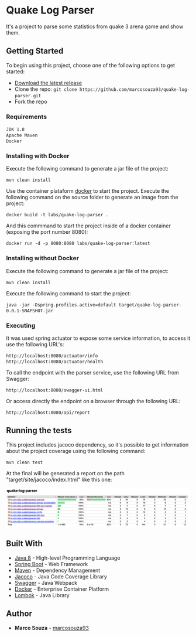 # Quake Log Parser

It's a project to parse some statistics from quake 3 arena game and show them.

## Getting Started

To begin using this project, choose one of the following options to get started:
* [Download the latest release](https://github.com/marcosouza93/quake-log-parser/archive/master.zip)
* Clone the repo: `git clone https://github.com/marcosouza93/quake-log-parser.git`
* Fork the repo

### Requirements

```
JDK 1.8
Apache Maven
Docker
```

### Installing with Docker

Execute the following command to generate a jar file of the project:

```
mvn clean install
```

Use the container plataform [docker](https://www.docker.com/) to start the project. Execute the following command on the source folder to generate an image from the project:

```
docker build -t labs/quake-log-parser .
```

And this commmand to start the project inside of a docker container (exposing the port number 8080):

```
docker run -d -p 8080:8080 labs/quake-log-parser:latest
```

### Installing without Docker

Execute the following command to generate a jar file of the project:

```
mvn clean install
```

Execute the following command to start the project:

```
java -jar -Dspring.profiles.active=default target/quake-log-parser-0.0.1-SNAPSHOT.jar
```

### Executing

It was used spring actuator to expose some service information, to access it use the following URL's:

```
http://localhost:8080/actuator/info
http://localhost:8080/actuator/health
```

To call the endpoint with the parser service, use the following URL from Swagger:

```
http://localhost:8080/swagger-ui.html
```

Or access directly the endpoint on a browser through the following URL:

```
http://localhost:8080/api/report
```

## Running the tests

This project includes jacoco dependency, so it's possible to get information about the project coverage using the following command:

```
mvn clean test
```

At the final will be generated a report on the path "target/site/jacoco/index.html" like this one:

![Image of Jacoco report](src/main/resources/jacoco-report.png)

## Built With

* [Java 8](https://rometools.github.io/rome/) - High-level Programming Language
* [Spring Boot](https://spring.io/projects/spring-boot) - Web Framework
* [Maven](https://maven.apache.org/) - Dependency Management
* [Jacoco](https://www.eclemma.org/jacoco/) - Java Code Coverage Library
* [Swagger](https://swagger.io/) - Java Webpack
* [Docker](https://www.docker.com/) - Enterprise Container Platform
* [Lombok](https://projectlombok.org/) - Java Library

## Author

* **Marco Souza** - [marcosouza93](https://github.com/marcosouza93)
